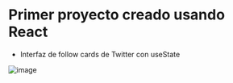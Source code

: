 # Primer proyecto creado usando React

- Interfaz de follow cards de Twitter con useState
  
![image](https://github.com/xLegitGhost/State-en-React-1/assets/118500832/e33e50d5-2cc6-4f70-a401-8568cfa23fb6)

